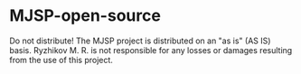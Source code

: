 # MJSP-open-source
Do not distribute! The MJSP project is distributed on an "as is" (AS IS) basis. Ryzhikov M. R. is not responsible for any losses or damages resulting from the use of this project.
